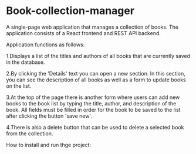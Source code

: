 # Book-collection-manager

A single-page web application that manages a collection of books. The application consists of a React frontend and REST API backend.

Application functions as follows:

1.Displays a list of the titles and authors of all books that are currently saved in the database.

2.By clicking the 'Details' text you can open a new section. In this section, you can see the description of all books as well as a form to update books on the list. 

3.At the top of the page there is another form where users can add new books to the book list by typing the title, author, and description of the book. All fields must be filled in order for the book to be saved to the list after clicking the button 'save new'.

4.There is also a delete button that can be used to delete a selected book from the collection.


How to install and run thge project:

